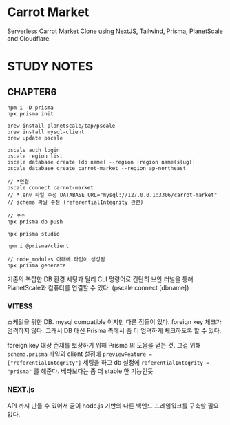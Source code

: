 # Carrot Market

Serverless Carrot Market Clone using NextJS, Tailwind, Prisma, PlanetScale and Cloudflare.

# STUDY NOTES

## CHAPTER6

```
npm i -D prisma
npx prisma init

brew install planetscale/tap/pscale
brew install mysql-client
brew update pscale

pscale auth login
pscale region list
pscale database create [db name] --region [region name(slug)]
pscale database create carrot-market --region ap-northeast

// *연결
pscale connect carrot-market
// *.env 파일 수정 DATABASE_URL="mysql://127.0.0.1:3306/carrot-market"
// schema 파일 수정 (referentialIntegrity 관련)

// 푸쉬
npx prisma db push

npx prisma studio

npm i @prisma/client

// node_modules 아래에 타입이 생성됨
npx prisma generate
```

기존의 복잡한 DB 환경 세팅과 달리 CLI 명령어로 간단히 보안 터널을 통해 PlanetScale과 컴퓨터를 연결할 수 있다. (pscale connect [dbname])

### VITESS

스케일을 위한 DB. mysql compatible 이지만 다른 점들이 있다.
foreign key 체크가 엄격하지 않다. 그래서 DB 대신 Prisma 측에서 좀 더 엄격하게 체크하도록 할 수 있다.

foreign key 대상 존재를 보장하기 위해 Prisma 의 도움을 얻는 것.
그걸 위해 `schema.prisma` 파일의 client 설정에 `previewFeature = ["referentialIntegrity"]` 세팅을 하고 db 설정에 `referentialIntegrity = "prisma"` 를 해준다. 베타보다는 좀 더 stable 한 기능인듯

### NEXT.js

API 까지 만들 수 있어서 굳이 node.js 기반의 다른 백엔드 프레임워크를 구축할 필요 없다.
